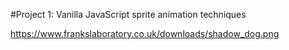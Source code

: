#Project 1: Vanilla JavaScript sprite animation techniques

https://www.frankslaboratory.co.uk/downloads/shadow_dog.png
